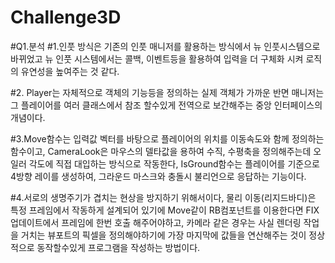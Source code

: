 # Challenge3D
 
#Q1.분석
#1.인풋 방식은 기존의 인풋 매니저를 활용하는 방식에서 뉴 인풋시스템으로 바뀌었고 뉴 인풋 시스템에서는 콜백, 이벤트등을 활용하여 입력을 더 구체화 시켜 로직의 유연성을 높여주는 것 같다.

#2. Player는 자체적으로 객체의 기능등을 정의하는 실제 객체가 가까운 반면 매니저는 그 플레이어를 여러 클래스에서 참조 할수있게 전역으로 보간해주는 중앙 인터페이스의 개념이다.

#3.Move함수는 입력값 벡터를 바탕으로 플레이어의 위치를 이동속도와 함께 정의하는 함수이고, CameraLook은 마우스의 델타값을 용하여 수직, 수평축을 정의해주는데 오일러 각도에 직접 대입하는 방식으로 작동한다, IsGround함수는 플레이어를 기준으로 4방향 레이를 생성하여, 그라운드 마스크와 충돌시 불리언으로 응답하는 기능이다.

#4.서로의 생명주기가 겹치는 현상을 방지하기 위해서이다, 물리 이동(리지드바디)은 특정 프레임에서 작동하게 설계되어 있기에 Move같이 RB컴포넌트를 이용한다면 FIX업데이트에서 프레임에 한번 호출 해주어야하고, 카메라 같은 경우는 사실 렌더링 작업을 거치는 뷰포트의 픽셀을 정의해야하기에 가장 마지막에 값들을 연산해주는 것이 정상적으로 동작할수있게 프로그램을 작성하는 방법이다.

